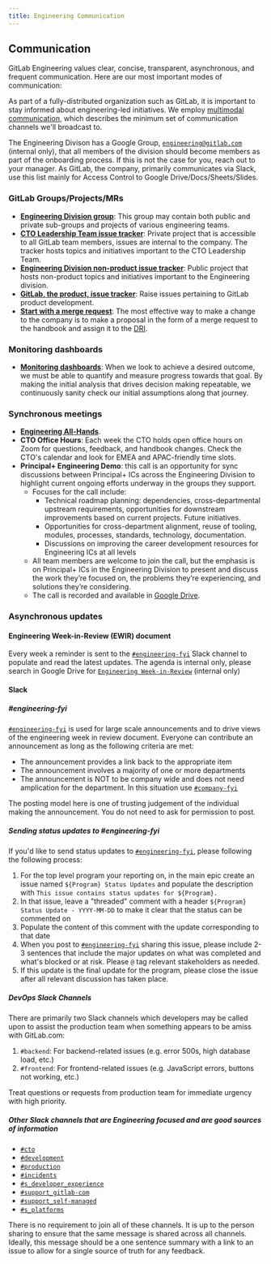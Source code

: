 ```yaml
---
title: Engineering Communication
---
```


## Communication

GitLab Engineering values clear, concise, transparent, asynchronous, and frequent communication. Here are our most important modes of communication:

As part of a fully-distributed organization such as GitLab, it is important to stay informed about engineering-led initiatives.
We employ [multimodal communication](/handbook/communication/#multimodal-communication), which describes the minimum set of communication channels we'll broadcast to.

The Engineering Divison has a Google Group, [`engineering@gitlab.com`](https://groups.google.com/a/gitlab.com/g/engineering) (internal only), that all members of the division should become members as part of the onboarding process. If this is not the case for you, reach out to your manager. As GitLab, the company, primarily communicates via Slack, use this list mainly for Access Control to Google Drive/Docs/Sheets/Slides.

### GitLab Groups/Projects/MRs

- [**Engineering Division group**](https://gitlab.com/gitlab-com/engineering-division): This group may contain both public and private sub-groups and projects of various engineering teams.
- [**CTO Leadership Team issue tracker**](https://gitlab.com/gitlab-com/engineering-division/cto-leadership): Private project that is accessible to all GitLab team members, issues are internal to the company. The tracker hosts topics and initiatives important to the CTO Leadership Team.
- [**Engineering Division non-product issue tracker**](https://gitlab.com/gitlab-com/engineering-division/engineering): Public project that hosts non-product topics and initiatives important to the Engineering division.
- [**GitLab, the product, issue tracker**](https://gitlab.com/gitlab-org/gitlab/issues): Raise issues pertaining to GitLab product development.
- [**Start with a merge request**](/handbook/communication/#start-with-a-merge-request): The most effective way to make a change to the company is to make a proposal in the form of a merge request to the handbook and assign it to the [DRI](/handbook/people-group/directly-responsible-individuals/).

### Monitoring dashboards

- [**Monitoring dashboards**](/handbook/engineering/monitoring/): When we look to achieve a desired outcome, we must be able to quantify and measure progress towards that goal. By making the initial analysis that drives decision making repeatable, we continuously sanity check our initial assumptions along that journey.

### Synchronous meetings

- [**Engineering All-Hands**](/handbook/engineering/cto-leadership-team/#engineering-all-hands).
- **CTO Office Hours**: Each week the CTO holds open office hours on Zoom for questions, feedback, and handbook changes. Check the CTO's calendar and look for EMEA and APAC-friendly time slots.
- **Principal+ Engineering Demo**: this call is an opportunity for sync discussions between
  Principal+ ICs across the Engineering Division to highlight current ongoing efforts underway in the groups they support.
  - Focuses for the call include:
    - Technical roadmap planning: dependencies, cross-departmental upstream requirements,
      opportunities for downstream improvements based on current projects. Future initiatives.
    - Opportunities for cross-department alignment, reuse of tooling, modules, processes,
      standards, technology, documentation.
    - Discussions on improving the career development resources for Engineering ICs at all levels
  - All team members are welcome to join the call,
    but the emphasis is on Principal+ ICs in the Engineering Division to present
    and discuss the work they’re focused on, the problems they’re experiencing,
    and solutions they’re considering.
  - The call is recorded and available in [Google Drive](https://drive.google.com/drive/search?q=in:0APOeuCQrsm4KUk9PVA%20type:video%20title:principal).

### Asynchronous updates

#### Engineering Week-in-Review (EWIR) document

Every week a reminder is sent to the [`#engineering-fyi`](https://gitlab.enterprise.slack.com/archives/CJWA4E9UG) Slack channel to populate and read the latest updates. The agenda is internal only, please search in Google Drive for [`Engineering Week-in-Review`](https://drive.google.com/drive/search?q=engineering%20week%20in%20review) (internal only)

#### Slack

##### #engineering-fyi

[`#engineering-fyi`](https://gitlab.enterprise.slack.com/archives/CJWA4E9UG) is used for large scale announcements and to drive views of the engineering week in review document. Everyone can contribute an announcement as long as the following criteria are met:

- The announcement provides a link back to the appropriate item
- The announcement involves a majority of one or more departments
- The announcement is NOT to be company wide and does not need amplication for the department. In this situation use [`#company-fyi`](https://gitlab.enterprise.slack.com/archives/C010XFJFTHN)

The posting model here is one of trusting judgement of the individual making the announcement. You do not need to ask for permission to post.

##### Sending status updates to #engineering-fyi

If you'd like to send status updates to [`#engineering-fyi`](https://gitlab.enterprise.slack.com/archives/CJWA4E9UG), please following the following process:

1. For the top level program your reporting on, in the main epic create an issue named `${Program} Status Updates` and populate the description with `This issue contains status updates for ${Program}.`
1. In that issue, leave a "threaded" comment with a header `${Program} Status Update - YYYY-MM-DD` to make it clear that the status can be commented on
1. Populate the content of this comment with the update corresponding to that date
1. When you post to [`#engineering-fyi`](https://gitlab.enterprise.slack.com/archives/CJWA4E9UG) sharing this issue, please include 2-3 sentences that include the major updates on what was completed and what's blocked or at risk. Please `@` tag relevant stakeholders as needed.
1. If this update is the final update for the program, please close the issue after all relevant discussion has taken place.

##### DevOps Slack Channels

There are primarily two Slack channels which developers may be called upon to assist the production team
when something appears to be amiss with GitLab.com:

1. `#backend`: For backend-related issues (e.g. error 500s, high database load, etc.)
1. `#frontend`: For frontend-related issues (e.g. JavaScript errors, buttons not working, etc.)

Treat questions or requests from production team for immediate urgency with high priority.

##### Other Slack channels that are Engineering focused and are good sources of information

- [`#cto`](https://gitlab.enterprise.slack.com/archives/C9X79MNJ3)
- [`#development`](https://gitlab.enterprise.slack.com/archives/C02PF508L)
- [`#production`](https://gitlab.enterprise.slack.com/archives/C101F3796)
- [`#incidents`](https://gitlab.enterprise.slack.com/archives/C02HF90ME66)
- [`#s_developer_experience`](https://gitlab.enterprise.slack.com/archives/C07TWBRER7H)
- [`#support_gitlab-com`](https://gitlab.enterprise.slack.com/archives/C4XFU81LG)
- [`#support_self-managed`](https://gitlab.enterprise.slack.com/archives/C4Y5DRKLK)
- [`#s_platforms`](https://gitlab.enterprise.slack.com/archives/C02D1HQRTKQ)

There is no requirement to join all of these channels. It is up to the person sharing to ensure that the same message is shared across all channels. Ideally, this message should be a one sentence summary with a link to an issue to allow for a single source of truth for any feedback.
